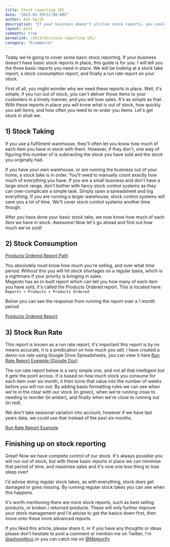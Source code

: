 ```yaml
---
title: Stock reporting 101
date: "2013-03-29T12:00:00Z"
author: Ash Smith
description: "If your business doesn't utilise stock reports, you could be losing a huge amount of sales when you run low on stock. Every online business needs to know its stock."
layout: post
comments: true
permalink: /2013/03/stock-reporting-101/
category: "Ecommerce"
---
```

Today we're going to cover some basic stock reporting. If your business doesn't have basic stock reports in place, this guide is for you. I will tell you the three basic reports you need in place. We will be looking at a stock take report, a stock consumption report, and finally a run rate report on your stock.

First of all, you might wonder why we need these reports in place. Well, it's simple, if you run out of stock, you can't deliver those items to your customers in a timely manner, and you will lose sales. It's as simple as that. With these reports in place you will know what is out of stock, how quickly you sell items, and how often you need to re-order you items. Let's get stuck in shall we.

## 1) Stock Taking

If you use a fulfilment warehouse, they'll often let you know how much of each item you have in stock with them. However, if they don't, one way of figuring this number of is subtracting the stock you have sold and the stock you originally had.

If you have your own warehouse, or are running the business out of your home, a stock take is in order. You'll need to manually count exactly how much of everything you have. If you are a small business and don't have a large stock range, don't bother with fancy stock control systems as they can over-complicate a simple task. Simply open a spreadsheet and log everything. If you are running a larger warehouse, stock control systems will save you a lot of time. We'll cover stock control systems another time though.

After you have done your basic stock take, we now know how much of each item we have in stock. Awesome! Now let's go ahead and find out how much we've sold!

## 2) Stock Consumption

[Products Ordered Report Path](./products-ordered-path.png)

You absolutely must know how much you're selling, and over what time period. Without this you will hit stock shortages on a regular basis, which is a nightmare if your priority is bringing in sales.  
Magento has an in-built report which can tell you how many of each item you have sold, it's called the Products Ordered report. This is located here: `Reports > Products > Products Ordered`

Below you can see the response from running the report over a 1 month period

[Products Ordered Report](./products-ordered-report.png)

## 3) Stock Run Rate

This report is known as a run rate report, it's important this report is by no means accurate, it is a predication on how much you sell. I have created a demo run rate using Google Drive Spreadsheets, you can view it here [Run Rate Report Example (Google Doc)][1]

The run rate report below is a very simple one, and not all that intelligent but it gets the point across. It is based on how much stock you consume for each item over six month, it then turns that value into the number of weeks before you will run out. By adding basis formatting rules we can see when we're in the clear with our stock (in green), when we're running close to needing to reorder (in amber), and finally when we're close to running out (in red).

We don't take seasonal variation into account, however if we have last years data, we could use that instead of the past six months.

[Run Rate Report Example](./run-rate-report-example.png)

## Finishing up on stock reporting

Great! Now we have complete control of our stock. It's always possible you will run out of stock, but with these basic reports in place we can minimise that period of time, and maximise sales and it's now one less thing to lose sleep over!

I'd advise doing regular stock takes, as with everything, stock does get damaged or goes missing. By running regular stock takes you can see when this happens.

It's worth mentioning there are more stock reports, such as best selling products, or broken / returned products. These will only further improve your stock management and I'd advise to get the basics down first, then move onto these more advanced reports.

If you liked this article, please share it, or if you have any thoughts or ideas please don't hesitate to post a comment or mention me on Twitter, I'm [@ashsmithco][2] or you can catch me on [@Meteorify][3]

 [1]: https://docs.google.com/spreadsheet/ccc?key=0Avfse7QA0hDtdHdZbHZkQURlTTFmUmdZRms3QU42THc&usp=sharing
 [2]: http://www.twitter.com/
 [3]: http://twitter.com/Meteorify

